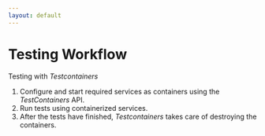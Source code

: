 ```yaml
---
layout: default
---
```


# Testing Workflow

Testing with _Testcontainers_

1. Configure and start required services as containers using the _TestContainers_ API.
2. Run tests using containerized services.
3. After the tests have finished, _Testcontainers_ takes care of destroying the containers.
